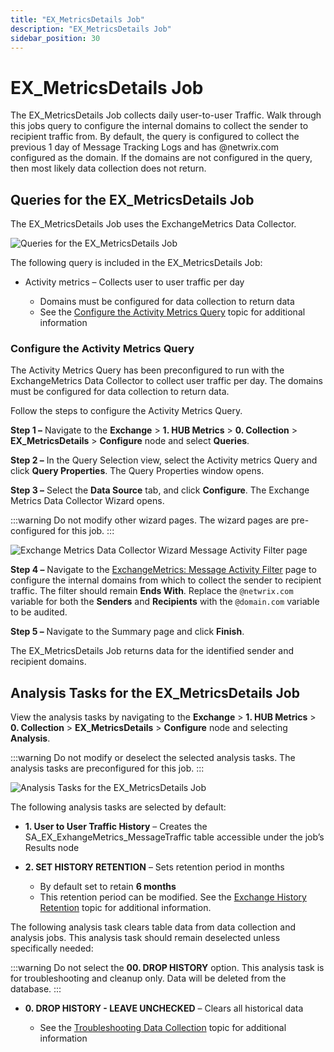 ```yaml
---
title: "EX_MetricsDetails Job"
description: "EX_MetricsDetails Job"
sidebar_position: 30
---
```


# EX_MetricsDetails Job

The EX_MetricsDetails Job collects daily user-to-user Traffic. Walk through this jobs query to
configure the internal domains to collect the sender to recipient traffic from. By default, the
query is configured to collect the previous 1 day of Message Tracking Logs and has @netwrix.com
configured as the domain. If the domains are not configured in the query, then most likely data
collection does not return.

## Queries for the EX_MetricsDetails Job

The EX_MetricsDetails Job uses the ExchangeMetrics Data Collector.

![Queries for the EX_MetricsDetails Job](/img/product_docs/accessanalyzer/11.6/solutions/exchange/hubmetrics/collection/metricsdetailsquery.webp)

The following query is included in the EX_MetricsDetails Job:

- Activity metrics – Collects user to user traffic per day

    - Domains must be configured for data collection to return data
    - See the [Configure the Activity Metrics Query](#configure-the-activity-metrics-query) topic
      for additional information

### Configure the Activity Metrics Query

The Activity Metrics Query has been preconfigured to run with the ExchangeMetrics Data Collector to
collect user traffic per day. The domains must be configured for data collection to return data.

Follow the steps to configure the Activity Metrics Query.

**Step 1 –** Navigate to the **Exchange** > **1. HUB Metrics** > **0. Collection** >
**EX_MetricsDetails** > **Configure** node and select **Queries**.

**Step 2 –** In the Query Selection view, select the Activity metrics Query and click **Query
Properties**. The Query Properties window opens.

**Step 3 –** Select the **Data Source** tab, and click **Configure**. The Exchange Metrics Data
Collector Wizard opens.

:::warning
Do not modify other wizard pages. The wizard pages are pre-configured for this job.
:::


![Exchange Metrics Data Collector Wizard Message Activity Filter page](/img/product_docs/accessanalyzer/11.6/solutions/exchange/hubmetrics/collection/exchangemetricsmessageactivityfilter.webp)

**Step 4 –** Navigate to the
[ExchangeMetrics: Message Activity Filter](/docs/accessanalyzer/11.6/admin/datacollector/exchangemetrics/messageactivityfilter.md)
page to configure the internal domains from which to collect the sender to recipient traffic. The
filter should remain **Ends With**. Replace the `@netwrix.com` variable for both the **Senders** and
**Recipients** with the `@domain.com` variable to be audited.

**Step 5 –** Navigate to the Summary page and click **Finish**.

The EX_MetricsDetails Job returns data for the identified sender and recipient domains.

## Analysis Tasks for the EX_MetricsDetails Job

View the analysis tasks by navigating to the **Exchange** > **1. HUB Metrics** > **0. Collection** >
**EX_MetricsDetails** > **Configure** node and selecting **Analysis**.

:::warning
Do not modify or deselect the selected analysis tasks. The analysis tasks are
preconfigured for this job.
:::


![Analysis Tasks for the EX_MetricsDetails Job](/img/product_docs/accessanalyzer/11.6/solutions/exchange/hubmetrics/collection/metricsdetailsanalysis.webp)

The following analysis tasks are selected by default:

-   **1. User to User Traffic History** – Creates the SA_EX_ExhangeMetrics_MessageTraffic table
       accessible under the job’s Results node
-   **2. SET HISTORY RETENTION** – Sets retention period in months

    - By default set to retain **6 months**
    - This retention period can be modified. See the
      [Exchange History Retention](/docs/accessanalyzer/11.6/solutions/exchange/hubmetrics/collection/ex_metricscollection.md#exchange-history-retention)
      topic for additional information.

The following analysis task clears table data from data collection and analysis jobs. This analysis
task should remain deselected unless specifically needed:

:::warning
Do not select the **00. DROP HISTORY** option. This analysis task is for
troubleshooting and cleanup only. Data will be deleted from the database.
:::


-   **0. DROP HISTORY - LEAVE UNCHECKED** – Clears all historical data

    - See the
      [Troubleshooting Data Collection](/docs/accessanalyzer/11.6/solutions/exchange/hubmetrics/collection/ex_metricscollection.md#troubleshooting-data-collection)
      topic for additional information
